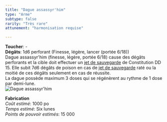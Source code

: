 ```yaml
---
title: "Dague assassyr'him"
type: "Arme"
subtype: false
rarity: "Très rare"
attunement: "harmonisation requise"

---
```

**Toucher**: -     
**Dégâts**: 1d6 perforant (Finesse, légère, lancer (portée 6/18))      
Dague assassyr'him (finesse, légère, portée 6/18) cause des dégâts perforants et la cible doit effectuer un [jet de sauvegarde](/utiliser-les-caracteristiques/#jets-de-sauvegarde) de Constitution DD 15. Elle subit 7d6 dégâts de poison en cas de [jet de sauvegarde](/utiliser-les-caracteristiques/#jets-de-sauvegarde) raté ou la moitié de ces dégâts seulement en cas de réussite.  
La dague possède maximum 3 doses qui se régénèrent au rythme de 1 dose par demi-lune.  
![Dague assassyr'him](https://www.douaratil.fr/illustrations/objet/dagueassassyrhim.jpg)  

**Fabrication**  
*Coût estimé*: 1000 po    
*Temps estimé*: Six lunes  
*Points de pouvoir estimés*: 15 000    
